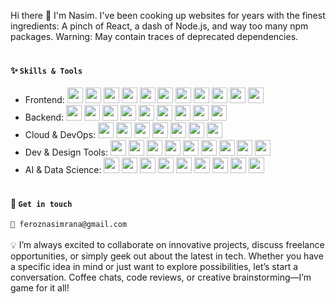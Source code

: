 <!--
Here are some ideas to get you started:

- 🔭 I’m currently working on ...
- 🌱 I’m currently learning ...
- 👯 I’m looking to collaborate on ...
- 🤔 I’m looking for help with ...
- 💬 Ask me about ...
- 📫 How to reach me: ...
- 😄 Pronouns: ...
- ⚡ Fun fact: ...
-->

Hi there 👋 I'm Nasim. I've been cooking up websites for years with the finest ingredients: A pinch of React, a dash of Node.js, and way too many npm packages. Warning: May contain traces of deprecated dependencies.
<br /><br />

#### ✨ `Skills & Tools`
- Frontend:
<code><img height="25" width="25" src="https://cdn.jsdelivr.net/gh/devicons/devicon/icons/javascript/javascript-original.svg" /></code>
<code><img height="25" width="25" src="https://cdn.jsdelivr.net/gh/devicons/devicon/icons/typescript/typescript-original.svg" /></code>
<code><img height="25" width="25" src="https://cdn.jsdelivr.net/gh/devicons/devicon/icons/react/react-original.svg" /></code>
<code><img height="25" width="25" src="https://cdn.jsdelivr.net/gh/devicons/devicon/icons/nextjs/nextjs-original.svg" /></code>
<code><img height="25" width="25" src="https://cdn.jsdelivr.net/gh/devicons/devicon/icons/vuejs/vuejs-original.svg" /></code>
<code><img height="25" width="25" src="https://cdn.jsdelivr.net/gh/devicons/devicon/icons/redux/redux-original.svg" /></code>
<code><img height="25" width="25" src="https://cdn.jsdelivr.net/gh/devicons/devicon/icons/html5/html5-original.svg" /></code>
<code><img height="25" width="25" src="https://cdn.jsdelivr.net/gh/devicons/devicon/icons/css3/css3-original.svg" /></code>
<code><img height="25" width="25" src="https://cdn.jsdelivr.net/gh/devicons/devicon@latest/icons/tailwindcss/tailwindcss-original.svg" /></code>
<code><img height="25" width="25" src="https://cdn.jsdelivr.net/gh/devicons/devicon/icons/bootstrap/bootstrap-original.svg" /></code>
<code><img height="25" width="25" src="https://cdn.jsdelivr.net/gh/devicons/devicon/icons/webpack/webpack-original.svg" /></code>
- Backend:
<code><img height="25" width="25" src="https://cdn.jsdelivr.net/gh/devicons/devicon/icons/nodejs/nodejs-original.svg" /></code>
<code><img height="25" width="25" src="https://cdn.simpleicons.org/express/000000" /></code>
<code><img height="25" width="25" src="https://cdn.jsdelivr.net/gh/devicons/devicon/icons/mongodb/mongodb-original.svg" /></code>
<code><img height="25" width="25" src="https://cdn.jsdelivr.net/gh/devicons/devicon/icons/mysql/mysql-original.svg" /></code>
<code><img height="25" width="25" src="https://cdn.simpleicons.org/postgresql/4169E1" /></code>
<code><img height="25" width="25" src="https://cdn.simpleicons.org/supabase/3ECF8E" /></code>
<code><img height="25" width="25" src="https://cdn.simpleicons.org/firebase/FFCA28" /></code>
<code><img height="25" width="25" src="https://cdn.simpleicons.org/django/092E20" /></code>
<code><img height="25" width="25" src="https://cdn.simpleicons.org/flask/ffffff/000000" /></code>
- Cloud & DevOps:
<code><img height="25" width="25" src="https://upload.wikimedia.org/wikipedia/commons/9/93/Amazon_Web_Services_Logo.svg" /></code>
<code><img height="25" width="25" src="https://cdn.jsdelivr.net/gh/devicons/devicon/icons/googlecloud/googlecloud-original.svg" /></code>
<code><img height="25" width="25" src="https://cdn.jsdelivr.net/gh/devicons/devicon/icons/azure/azure-original.svg" /></code>
<code><img height="25" width="25" src="https://cdn.simpleicons.org/netlify/00C7B7" /></code>
<code><img height="25" width="25" src="https://cdn.simpleicons.org/vercel/000000" /></code>
<code><img height="25" width="25" src="https://cdn.simpleicons.org/heroku/430098" /></code>
<code><img height="25" width="25" src="https://cdn.simpleicons.org/cloudflare/F38020" /></code>
- Dev & Design Tools:
<code><img height="25" width="25" src="https://cdn.jsdelivr.net/gh/devicons/devicon/icons/git/git-original.svg" /></code>
<code><img height="25" width="25" src="https://cdn.jsdelivr.net/gh/devicons/devicon/icons/vscode/vscode-original.svg" /></code>
<code><img height="25" width="25" src="https://cdn.jsdelivr.net/gh/devicons/devicon/icons/androidstudio/androidstudio-original.svg" /></code>
<code><img height="25" width="25" src="https://cdn.simpleicons.org/jest/C21325" /></code>
<code><img height="25" width="25" src="https://cdn.jsdelivr.net/gh/devicons/devicon/icons/github/github-original.svg" /></code>
<code><img height="25" width="25" src="https://cdn.jsdelivr.net/gh/devicons/devicon/icons/figma/figma-original.svg" /></code>
<code><img height="25" width="25" src="https://cdn.simpleicons.org/postman/FF6C37" /></code>
<code><img height="25" width="25" src="https://cdn.simpleicons.org/jira/0052CC" /></code>
<code><img height="25" width="25" src="https://cdn.simpleicons.org/canva/00C4CC" /></code>
- AI & Data Science:
<code><img height="25" width="25" src="https://cdn.jsdelivr.net/gh/devicons/devicon/icons/python/python-original.svg" /></code>
<code><img height="25" width="25" src="https://cdn.simpleicons.org/tensorflow/FF6F00" /></code>
<code><img height="25" width="25" src="https://cdn.simpleicons.org/pytorch/EE4C2C" /></code>
<code><img height="25" width="25" src="https://cdn.simpleicons.org/jupyter/F37626" /></code>
<code><img height="25" width="25" src="https://cdn.simpleicons.org/pandas/150458" /></code>
<code><img height="25" width="25" src="https://cdn.jsdelivr.net/gh/devicons/devicon/icons/numpy/numpy-original.svg" /></code>
<code><img height="25" width="25" src="https://cdn.jsdelivr.net/gh/devicons/devicon/icons/matplotlib/matplotlib-original.svg" /></code>
<code><img height="25" width="25" src="https://cdn.simpleicons.org/opencv/5C3EE8" /></code>
<code><img height="25" width="25" src="https://cdn.simpleicons.org/apachespark/E25A1C" /></code>
<br /><br />

#### 💬 `Get in touch`
<a href="mailto:feroznasimrana@gmail.com" style="text-decoration: none;">
<code>📧 feroznasimrana@gmail.com</code>
</a>
<br /><br />
💡 I’m always excited to collaborate on innovative projects, discuss freelance opportunities, or simply geek out about the latest in tech. Whether you have a specific idea in mind or just want to explore possibilities, let’s start a conversation. Coffee chats, code reviews, or creative brainstorming—I’m game for it all!
